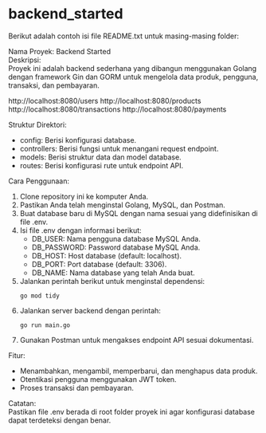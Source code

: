 # backend_started

Berikut adalah contoh isi file README.txt untuk masing-masing folder:

Nama Proyek: Backend Started  
Deskripsi:  
Proyek ini adalah backend sederhana yang dibangun menggunakan Golang dengan framework Gin dan GORM untuk mengelola data produk, pengguna, transaksi, dan pembayaran.  

http://localhost:8080/users
http://localhost:8080/products
http://localhost:8080/transactions
http://localhost:8080/payments


Struktur Direktori:  
- config: Berisi konfigurasi database.  
- controllers: Berisi fungsi untuk menangani request endpoint.  
- models: Berisi struktur data dan model database.  
- routes: Berisi konfigurasi rute untuk endpoint API.  

Cara Penggunaan:  
1. Clone repository ini ke komputer Anda.  
2. Pastikan Anda telah menginstal Golang, MySQL, dan Postman.  
3. Buat database baru di MySQL dengan nama sesuai yang didefinisikan di file .env.  
4. Isi file .env dengan informasi berikut:  
   - DB_USER: Nama pengguna database MySQL Anda.  
   - DB_PASSWORD: Password database MySQL Anda.  
   - DB_HOST: Host database (default: localhost).  
   - DB_PORT: Port database (default: 3306).  
   - DB_NAME: Nama database yang telah Anda buat.  
5. Jalankan perintah berikut untuk menginstal dependensi:  
   ```
   go mod tidy
   ```  
6. Jalankan server backend dengan perintah:  
   ```
   go run main.go
   ```  
7. Gunakan Postman untuk mengakses endpoint API sesuai dokumentasi.  

Fitur:  
- Menambahkan, mengambil, memperbarui, dan menghapus data produk.  
- Otentikasi pengguna menggunakan JWT token.  
- Proses transaksi dan pembayaran.  

Catatan:  
Pastikan file .env berada di root folder proyek ini agar konfigurasi database dapat terdeteksi dengan benar.
